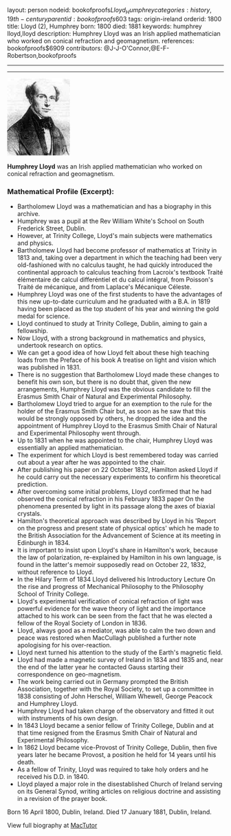 layout: person
nodeid: bookofproofs$Lloyd_Humphrey
categories: history,19th-century
parentid: bookofproofs$603
tags: origin-ireland
orderid: 1800
title: Lloyd (2), Humphrey
born: 1800
died: 1881
keywords: humphrey lloyd,lloyd
description: Humphrey Lloyd was an Irish applied mathematician who worked on conical refraction and geomagnetism.
references: bookofproofs$6909
contributors: @J-J-O'Connor,@E-F-Robertson,bookofproofs

---



---

![Lloyd_Humphrey.jpg](https://github.com/bookofproofs/bookofproofs.github.io/blob/main/_sources/_assets/images/portraits/Lloyd_Humphrey.jpg?raw=true)

**Humphrey Lloyd** was an Irish applied mathematician who worked on conical refraction and geomagnetism.

### Mathematical Profile (Excerpt):
* Bartholomew Lloyd was a mathematician and has a biography in this archive.
* Humphrey was a pupil at the Rev William White's School on South Frederick Street, Dublin.
* However, at Trinity College, Lloyd's main subjects were mathematics and physics.
* Bartholomew Lloyd had become professor of mathematics at Trinity in 1813 and, taking over a department in which the teaching had been very old-fashioned with no calculus taught, he had quickly introduced the continental approach to calculus teaching from Lacroix's textbook Traité élémentaire de calcul differéntiel et du calcul intégral, from Poisson's Traité de mécanique, and from Laplace's Mécanique Céleste.
* Humphrey Lloyd was one of the first students to have the advantages of this new up-to-date curriculum and he graduated with a B.A. in 1819 having been placed as the top student of his year and winning the gold medal for science.
* Lloyd continued to study at Trinity College, Dublin, aiming to gain a fellowship.
* Now Lloyd, with a strong background in mathematics and physics, undertook research on optics.
* We can get a good idea of how Lloyd felt about these high teaching loads from the Preface of his book A treatise on light and vision which was published in 1831.
* There is no suggestion that Bartholomew Lloyd made these changes to benefit his own son, but there is no doubt that, given the new arrangements, Humphrey Lloyd was the obvious candidate to fill the Erasmus Smith Chair of Natural and Experimental Philosophy.
* Bartholomew Lloyd tried to argue for an exemption to the rule for the holder of the Erasmus Smith Chair but, as soon as he saw that this would be strongly opposed by others, he dropped the idea and the appointment of Humphrey Lloyd to the Erasmus Smith Chair of Natural and Experimental Philosophy went through.
* Up to 1831 when he was appointed to the chair, Humphrey Lloyd was essentially an applied mathematician.
* The experiment for which Lloyd is best remembered today was carried out about a year after he was appointed to the chair.
* After publishing his paper on 22 October 1832, Hamilton asked Lloyd if he could carry out the necessary experiments to confirm his theoretical prediction.
* After overcoming some initial problems, Lloyd confirmed that he had observed the conical refraction in his February 1833 paper On the phenomena presented by light in its passage along the axes of biaxial crystals.
* Hamilton's theoretical approach was described by Lloyd in his 'Report on the progress and present state of physical optics' which he made to the British Association for the Advancement of Science at its meeting in Edinburgh in 1834.
* It is important to insist upon Lloyd's share in Hamilton's work, because the law of polarization, re-explained by Hamilton in his own language, is found in the latter's memoir supposedly read on October 22, 1832, without reference to Lloyd.
* In the Hilary Term of 1834 Lloyd delivered his Introductory Lecture On the rise and progress of Mechanical Philosophy to the Philosophy School of Trinity College.
* Lloyd's experimental verification of conical refraction of light was powerful evidence for the wave theory of light and the importance attached to his work can be seen from the fact that he was elected a fellow of the Royal Society of London in 1836.
* Lloyd, always good as a mediator, was able to calm the two down and peace was restored when MacCullagh published a further note apologising for his over-reaction.
* Lloyd next turned his attention to the study of the Earth's magnetic field.
* Lloyd had made a magnetic survey of Ireland in 1834 and 1835 and, near the end of the latter year he contacted Gauss starting their correspondence on geo-magnetism.
* The work being carried out in Germany prompted the British Association, together with the Royal Society, to set up a committee in 1838 consisting of John Herschel, William Whewell, George Peacock and Humphrey Lloyd.
* Humphrey Lloyd had taken charge of the observatory and fitted it out with instruments of his own design.
* In 1843 Lloyd became a senior fellow of Trinity College, Dublin and at that time resigned from the Erasmus Smith Chair of Natural and Experimental Philosophy.
* In 1862 Lloyd became vice-Provost of Trinity College, Dublin, then five years later he became Provost, a position he held for 14 years until his death.
* As a fellow of Trinity, Lloyd was required to take holy orders and he received his D.D. in 1840.
* Lloyd played a major role in the disestablished Church of Ireland serving on its General Synod, writing articles on religious doctrine and assisting in a revision of the prayer book.

Born 16 April 1800, Dublin, Ireland. Died 17 January 1881, Dublin, Ireland.

View full biography at [MacTutor](https://mathshistory.st-andrews.ac.uk/Biographies/Lloyd_Humphrey/)
